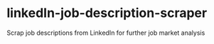 # linkedIn-job-description-scraper
Scrap job descriptions from LinkedIn for further job market analysis
